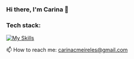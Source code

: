 ### Hi there, I'm Carina 👋

### Tech stack:

[![My Skills](https://skillicons.dev/icons?i=html,css,js,jquery,tailwind,vite,react,vue,nuxtjs,git,github,vscode,netlify)](https://skillicons.dev)

📫 How to reach me: carinacmeireles@gmail.com

<!--
**cfcmeireles/cfcmeireles** is a ✨ _special_ ✨ repository because its `README.md` (this file) appears on your GitHub profile.

Here are some ideas to get you started:

- 🔭 I’m currently working on ...
- 🌱 I’m currently learning ...
- 👯 I’m looking to collaborate on ...
- 🤔 I’m looking for help with ...
- 💬 Ask me about ...
- 📫 How to reach me: ...
- 😄 Pronouns: ...
- ⚡ Fun fact: ...
-->
